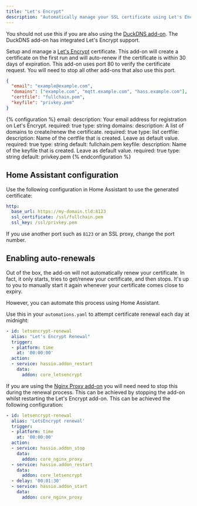 ```yaml
---
title: "Let's Encrypt"
description: "Automatically manage your SSL certificate using Let's Encrypt."
---
```


<div class='note'>

You should not use this if you are also using the [DuckDNS add-on]. The DuckDNS add-on has integrated Let's Encrypt support.

</div>

Setup and manage a [Let's Encrypt](https://letsencrypt.org/) certificate. This add-on will create a certificate on the first run and will auto-renew if the certificate is within 30 days of expiration. This add-on uses port 80 to verify the certificate request. You will need to stop all other add-ons that also use this port.

```json
{
  "email": "example@example.com",
  "domains": ["example.com", "mqtt.example.com", "hass.example.com"],
  "certfile": "fullchain.pem",
  "keyfile": "privkey.pem"
}
```

{% configuration %}
email:
  description: Your email address for registration on Let's Encrypt.
  required: true
  type: string
domains:
  description: A list of domains to create/renew the certificate.
  required: true
  type: list
certfile:
  description: Name of the certfile that is created.  Leave as default value.
  required: true
  type: string
  default: fullchain.pem
keyfile:
  description: Name of the keyfile that is created.  Leave as default value.
  required: true
  type: string
  default: privkey.pem
{% endconfiguration %}

## Home Assistant configuration

Use the following configuration in Home Assistant to use the generated certificate:

```yaml
http:
  base_url: https://my-domain.tld:8123
  ssl_certificate: /ssl/fullchain.pem
  ssl_key: /ssl/privkey.pem
```

If you use another port such as `8123` or an SSL proxy, change the port number.

## Enabling auto-renewals

Out of the box, the add-on will not automatically renew your certificate. In fact, it only starts, tries to get/renew your certificate, and then stops. It's up to you to manually start it again whenever your certificate comes close to expiry.

However, you can automate this process using Home Assistant.

Use this in your `automations.yaml` to attempt certificate renewal each day at midnight:

```yaml
- id: letsencrypt-renewal
  alias: "Let's Encrypt Renewal"
  trigger:
  - platform: time
    at: '00:00:00'
  action:
  - service: hassio.addon_restart
    data:
      addon: core_letsencrypt
```

If you are using the [Nginx Proxy add-on] you will need need to stop this during the renewal process. This can be achieved by stopping the add-on whilst restarting the Let's Encrypt add-on. This can be achieved the following configuration:

```yaml
- id: letsencrypt-renewal
  alias: 'LetsEncrypt renewal'
  trigger:
  - platform: time
    at: '00:00:00'
  action:
  - service: hassio.addon_stop
    data:
      addon: core_nginx_proxy
  - service: hassio.addon_restart
    data:
      addon: core_letsencrypt
  - delay: '00:01:30'
  - service: hassio.addon_start
    data:
      addon: core_nginx_proxy
```

[DuckDNS add-on]: /addons/duckdns/
[Nginx Proxy add-on]: /addons/nginx_proxy/
